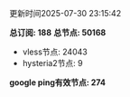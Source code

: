 更新时间2025-07-30 23:15:42

**总订阅: 188**
**总节点: 50168**
- vless节点: 24043
- hysteria2节点: 9

**google ping有效节点: 274**
